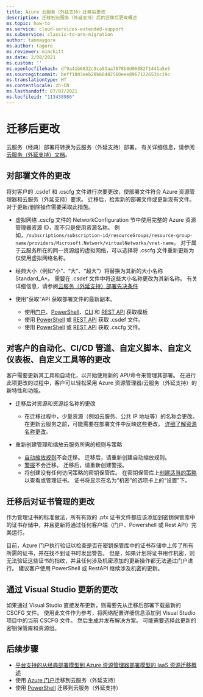 ```yaml
---
title: Azure 云服务（外延支持）迁移后更改
description: 迁移到云服务（外延支持）后的迁移后更改概述
ms.topic: how-to
ms.service: cloud-services-extended-support
ms.subservice: classic-to-arm-migration
author: tanmaygore
ms.author: tagore
ms.reviewer: mimckitt
ms.date: 2/08/2021
ms.custom: ''
ms.openlocfilehash: df9a41b6832c9ca93aa7078b0d06082f1441a5e5
ms.sourcegitcommit: beff1803eeb28b60482560eee8967122653bc19c
ms.translationtype: HT
ms.contentlocale: zh-CN
ms.lasthandoff: 07/07/2021
ms.locfileid: "113438986"
---
```

# <a name="post-migration-changes"></a>迁移后更改
云服务（经典）部署将转换为云服务（外延支持）部署。 有关详细信息，请参阅[云服务（外延支持）文档](deploy-prerequisite.md)。  

## <a name="changes-to-deployment-files"></a>对部署文件的更改 

将对客户的 .csdef 和 .cscfg 文件进行次要更改，使部署文件符合 Azure 资源管理器和云服务（外延支持）要求。 迁移后，检索新的部署文件或更新现有文件。 对于更新/删除操作需要采取此措施。  

- 虚拟网络 .cscfg 文件的 NetworkConfiguration 节中使用完整的 Azure 资源管理器资源 ID，而不只是使用资源名称。 例如，`/subscriptions/subscription-id/resourceGroups/resource-group-name/providers/Microsoft.Network/virtualNetworks/vnet-name`。 对于属于云服务所在的同一资源组的虚拟网络，可以选择将 .cscfg 文件重新更新为仅使用虚拟网络名称。  

- 经典大小（例如“小”、“大”、“超大”）将替换为其新的大小名称 Standard_A*。 需要在 .csdef 文件中将这些大小名称更改为其新名称。 有关详细信息，请参阅[云服务（外延支持）部署先决条件](deploy-prerequisite.md#required-service-definition-file-csdef-updates)

- 使用“获取”API 获取部署文件的最新副本。 
    - 使用[门户](../azure-resource-manager/templates/export-template-portal.md)、[PowerShell](../azure-resource-manager/management/manage-resource-groups-powershell.md#export-resource-groups-to-templates)、[CLI](../azure-resource-manager/management/manage-resource-groups-cli.md#export-resource-groups-to-templates) 和 [REST API](/rest/api/resources/resourcegroups/exporttemplate) 获取模板 
    - 使用 [PowerShell](/powershell/module/az.cloudservice/?preserve-view=true&view=azps-5.4.0#cloudservice) 或 [REST API](/rest/api/compute/cloudservices/rest-get-package) 获取 .csdef 文件。 
    - 使用 [PowerShell](/powershell/module/az.cloudservice/?preserve-view=true&view=azps-5.4.0#cloudservice) 或 [REST API](/rest/api/compute/cloudservices/rest-get-package) 获取 .cscfg 文件。 
    
 

## <a name="changes-to-customers-automation-cicd-pipeline-custom-scripts-custom-dashboards-custom-tooling-etc"></a>对客户的自动化、CI/CD 管道、自定义脚本、自定义仪表板、自定义工具等的更改  

客户需要更新其工具和自动化，以开始使用新的 API/命令来管理其部署。 在进行此项更改的过程中，客户可以轻松采用 Azure 资源管理器/云服务（外延支持）的新特性和功能。 

- 迁移后对资源和资源组名称的更改
    - 在迁移过程中，少量资源（例如云服务、公共 IP 地址等）的名称会更改。 在更新云服务之前，可能需要在部署文件中反映这些更改。 [详细了解资源名称更改](in-place-migration-technical-details.md#translation-of-resources-and-naming-convention-post-migration)。  

- 重新创建管理和缩放云服务所需的规则与策略 
    - [自动缩放规则](configure-scaling.md)不会迁移。 迁移后，请重新创建自动缩放规则。  
    - [警报](enable-alerts.md)不会迁移。 迁移后，请重新创建警报。
    - 将创建没有任何访问策略的密钥保管库。 在密钥保管库上[创建适当的策略](../key-vault/general/assign-access-policy-portal.md)以查看或管理证书。 证书将显示在名为“机密”的选项卡上的“设置”下。


## <a name="changes-to-certificate-management-post-migration"></a>迁移后对证书管理的更改 

作为管理证书的标准做法，所有有效的 .pfx 证书文件都应该添加到密钥保管库中的证书存储中，并且更新将通过任何客户端（门户、Powershell 或 Rest API）完美运行。

目前，Azure 门户执行验证以检查是否在密钥保管库中的证书存储中上传了所有所需的证书，并在找不到证书时发出警告。 但是，如果计划将证书用作机密，则无法验证这些证书的指纹，并且任何涉及机密添加的更新操作都无法通过门户进行。 建议客户使用 PowerShell 或 RestAPI 继续涉及机密的更新。


## <a name="changes-for-update-via-visual-studio"></a>通过 Visual Studio 更新的更改
如果通过 Visual Studio 直接发布更新，则需要先从迁移后部署下载最新的 CSCFG 文件。 使用此文件作为参考，将网络配置详细信息添加到 Visual Studio 项目中的当前 CSCFG 文件。 然后生成并发布解决方案。 可能需要选择此更新的密钥保管库和资源组。


## <a name="next-steps"></a>后续步骤
- [平台支持的从经典部署模型到 Azure 资源管理器部署模型的 IaaS 资源迁移概述](../virtual-machines/migration-classic-resource-manager-overview.md)
- 使用 [Azure 门户](in-place-migration-portal.md)迁移到云服务（外延支持）
- 使用 [PowerShell](in-place-migration-powershell.md) 迁移到云服务（外延支持）

